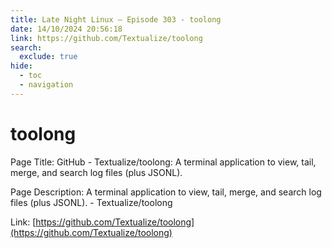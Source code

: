 ```yaml
---
title: Late Night Linux – Episode 303 - toolong
date: 14/10/2024 20:56:18
link: https://github.com/Textualize/toolong
search:
  exclude: true
hide:
  - toc
  - navigation
---
```


# toolong

Page Title: GitHub - Textualize/toolong: A terminal application to view, tail, merge, and search log files (plus JSONL).

Page Description: A terminal application to view, tail, merge, and search log files (plus JSONL). - Textualize/toolong 

Link: [https://github.com/Textualize/toolong](https://github.com/Textualize/toolong)